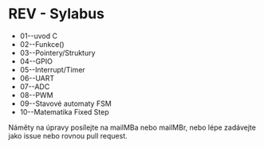# REV - Sylabus

* 01--uvod C
* 02--Funkce()
* 03--Pointery/Struktury
* 04--GPIO
* 05--Interrupt/Timer
* 06--UART
* 07--ADC
* 08--PWM
* 09--Stavové automaty FSM
* 10--Matematika Fixed Step


Náměty na úpravy posílejte na mailMBa nebo mailMBr, nebo lépe zadávejte jako issue nebo rovnou pull request.

